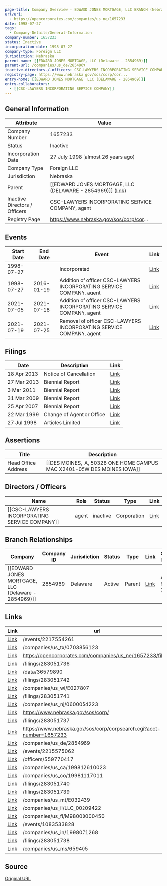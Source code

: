 ```yaml
---
page-title: Company Overview - EDWARD JONES MORTGAGE, LLC BRANCH (Nebraska - 1657233)
url/uri:
  - https://opencorporates.com/companies/us_ne/1657233
date: 1998-07-27
tags:
  - Company-Details/General-Information
company-number: 1657233
status: Inactive
incorporation-date: 1998-07-27
company-type: Foreign LLC
jurisdiction: Nebraska
parent-name: [[EDWARD JONES MORTGAGE, LLC (Delaware - 2854969)]]
parent-url: /companies/us_de/2854969
inactive-directors-/-officers: CSC-LAWYERS INCORPORATING SERVICE COMPANY, agent
registry-page: https://www.nebraska.gov/sos/corp/cor...
entry-home: [[EDWARD JONES MORTGAGE, LLC (DELAWARE - 2854969)]]
entry-collaborators:
  - [[CSC-LAWYERS INCORPORATING SERVICE COMPANY]]
---
```


## General Information
| Attribute          | Value                                       |
|--------------------|---------------------------------------------|
| Company Number     | 1657233                                     |
| Status             | Inactive                                    |
| Incorporation Date | 27 July 1998 (almost 26 years ago)          |
| Company Type       | Foreign LLC                                 |
| Jurisdiction       | Nebraska                                    |
| Parent             | [[EDWARD JONES MORTGAGE, LLC (DELAWARE - 2854969)]] ([link](/companies/us_de/2854969)) |
| Inactive Directors / Officers | CSC-LAWYERS INCORPORATING SERVICE COMPANY, agent |
| Registry Page      | https://www.nebraska.gov/sos/corp/cor...    |

## Events

| Start Date | End Date   | Event                                                   | Link |
|------------|------------|-------------------------------------------------------|------|
| 1998-07-27 |            | Incorporated                                            | [Link](https://opencorporates.com/events/1083533843) |
| 1998-07-27 | 2016-01-19 | Addition of officer CSC-LAWYERS INCORPORATING SERVICE COMPANY, agent | [Link](https://opencorporates.com/events/1083533828) |
| 2021-07-05 | 2021-07-18 | Addition of officer CSC-LAWYERS INCORPORATING SERVICE COMPANY, agent | [Link](https://opencorporates.com/events/2215575062) |
| 2021-07-19 | 2021-07-25 | Removal of officer CSC-LAWYERS INCORPORATING SERVICE COMPANY, agent | [Link](https://opencorporates.com/events/2217554261) |

## Filings
| Date        | Description                    | Link |
|-------------|--------------------------------|-------|
| 18 Apr 2013 | Notice of Cancellation         | [Link](https://opencorporates.com/filings/283051742) |
| 27 Mar 2013 | Biennial Report                | [Link](https://opencorporates.com/filings/283051741) |
| 3 Mar 2011  | Biennial Report                | [Link](https://opencorporates.com/filings/283051740) |
| 31 Mar 2009 | Biennial Report                | [Link](https://opencorporates.com/filings/283051739) |
| 25 Apr 2007 | Biennial Report                | [Link](https://opencorporates.com/filings/283051738) |
| 22 Mar 1999 | Change of Agent or Office      | [Link](https://opencorporates.com/filings/283051737) |
| 27 Jul 1998 | Articles Limited               | [Link](https://opencorporates.com/filings/283051736) |

## Assertions
| Title               | Description                                             |
|---------------------|---------------------------------------------------------|
| Head Office Address | [[DES MOINES, IA, 50328 ONE HOME CAMPUS MAC X2401-05W DES MOINES IOWA]] |

## Directors / Officers
| Name                 | Role            | Status     | Type        | Link |
|----------------------|-----------------|------------|-------------|------|
| [[CSC-LAWYERS INCORPORATING SERVICE COMPANY]] | agent           | inactive   | Corporation | [Link](https://opencorporates.com/officers/559770417) |

## Branch Relationships
| Company                       | Company ID            | Jurisdiction         | Status   | Type       | Link                                | Start Date   | End Date     | Statement Link                      |
|--------------------------------|----------------------|----------------------|----------|------------|-------------------------------------|--------------|--------------|-------------------------------------|
| [[EDWARD JONES MORTGAGE, LLC (Delaware - 2854969)]] | 2854969              | Delaware             | Active   | Parent     | [Link](https://opencorporates.com/companies/us_de/2854969) | 4 Feb 1998   | N/A          | [Statement](https://opencorporates.com/statements/310227459) |

## Links
| Link   | url                            
|--------|--------------------------------|
| [Link](/events/2217554261) |/events/2217554261            |
| [Link](/companies/us_tx/0703856123) |/companies/us_tx/0703856123   |
| [Link](https://opencorporates.com/companies/us_ne/1657233/filings) |https://opencorporates.com/companies/us_ne/1657233/filings|
| [Link](/filings/283051736) |/filings/283051736            |
| [Link](/data/36579890) |/data/36579890                |
| [Link](/filings/283051742) |/filings/283051742            |
| [Link](/companies/us_wi/E027807) |/companies/us_wi/E027807      |
| [Link](/filings/283051741) |/filings/283051741            |
| [Link](/companies/us_nj/0600054223) |/companies/us_nj/0600054223   |
| [Link](https://www.nebraska.gov/sos/corp/) |https://www.nebraska.gov/sos/corp/|
| [Link](/filings/283051737) |/filings/283051737            |
| [Link](https://www.nebraska.gov/sos/corp/corpsearch.cgi?acct-number=1657233) |https://www.nebraska.gov/sos/corp/corpsearch.cgi?acct-number=1657233|
| [Link](/companies/us_de/2854969) |/companies/us_de/2854969      |
| [Link](/events/2215575062) |/events/2215575062            |
| [Link](/officers/559770417) |/officers/559770417           |
| [Link](/companies/us_ca/199812610023) |/companies/us_ca/199812610023 |
| [Link](/companies/us_co/19981117011) |/companies/us_co/19981117011  |
| [Link](/filings/283051740) |/filings/283051740            |
| [Link](/filings/283051739) |/filings/283051739            |
| [Link](/companies/us_mt/E032439) |/companies/us_mt/E032439      |
| [Link](/companies/us_il/LLC_00209422) |/companies/us_il/LLC_00209422 |
| [Link](/companies/us_fl/M98000000450) |/companies/us_fl/M98000000450 |
| [Link](/events/1083533828) |/events/1083533828            |
| [Link](/companies/us_in/1998071268) |/companies/us_in/1998071268   |
| [Link](/filings/283051738) |/filings/283051738            |
| [Link](/companies/us_ms/659405) |/companies/us_ms/659405       |

## Source
[Original URL](https://opencorporates.com/companies/us_ne/1657233)
